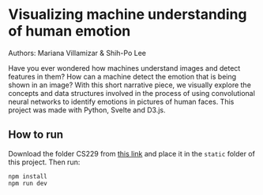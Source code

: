 # Visualizing machine understanding of human emotion

Authors: Mariana Villamizar & Shih-Po Lee

Have you ever wondered how machines understand images and detect features in
them? How can a machine detect the emotion that is being shown in an image? With
this short narrative piece, we visually explore the concepts and data structures
involved in the process of using convolutional neural networks to identify
emotions in pictures of human faces. This project was made with Python, Svelte
and D3.js.

## How to run

Download the folder CS229 from
[this link](https://drive.google.com/file/d/1WUsfEj4VAAu2ruH32vX_lDZmhFwX5_iV/view?usp=sharing)
and place it in the `static` folder of this project. Then run:

```
npm install
npm run dev
```
